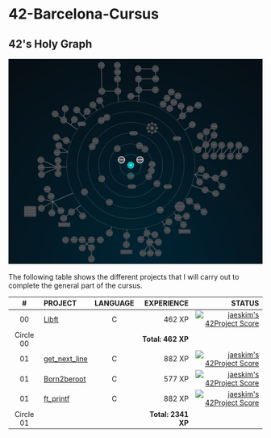# 42-Barcelona-Cursus


## 42's Holy Graph
![42's galaxy](https://github.com/SixtoPineda/42-Barcelona-Cursus/blob/main/src-readme/img/holy_graph.PNG)

The following table shows the different projects that I will carry out to complete the general part of the cursus.

|#	|PROJECT							|LANGUAGE		|EXPERIENCE	|STATUS						|
|:-:|:--								|:-:		|--:		|--:						|
|00	|[Libft](/00-Libft)	|C		|462 XP		|[![jaeskim's 42Project Score](https://badge42.herokuapp.com/api/project/spineda-/Libft)](https://github.com/JaeSeoKim/badge42)|
|Circle 00	||		|**Total: 462 XP**		||
|01	|[get_next_line](/01-get_next_line)	|C		|882 XP		|[![jaeskim's 42Project Score](https://badge42.herokuapp.com/api/project/spineda-/get_next_line)](https://github.com/JaeSeoKim/badge42)|
|01	|[Born2beroot]()	|C		|577 XP		|[![jaeskim's 42Project Score](https://badge42.herokuapp.com/api/project/spineda-/Born2beroot)](https://github.com/JaeSeoKim/badge42)|
|01	|[ft_printf]()	|C		|882 XP		|[![jaeskim's 42Project Score](https://badge42.herokuapp.com/api/project/spineda-/ft_printf)](https://github.com/JaeSeoKim/badge42)|
|Circle 01	||		|**Total: 2341 XP**		||

